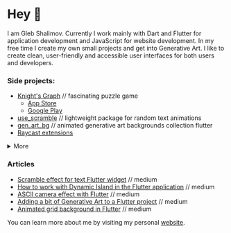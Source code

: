 # Hey 👋

I am Gleb Shalimov. Currently I work mainly with Dart and Flutter for application development and JavaScript for website development. In my free time I create my own small projects and get into Generative Art. I like to create clean, user-friendly and accessible user interfaces for both users and developers.

### Side projects:

- [Knight's Graph](https://knightsgraph.vercel.app) // fascinating puzzle game
  - [App Store](https://apps.apple.com/us/app/knights-graph/id6737812039)
  - [Google Play](https://play.google.com/store/apps/details?id=com.khlebobul.knights_graph)
- [use_scramble](https://pub.dev/packages/use_scramble) // lightweight package for random text animations
- [gen_art_bg](https://pub.dev/packages/gen_art_bg) // animated generative art backgrounds collection flutter
- [Raycast extensions](https://www.raycast.com/khlebobul)

<details>
  <summary>More</summary>

  - [Square Ribbon](https://www.figma.com/community/plugin/1441862652881971511/square-ribbon) // figma plugin
  - [Figure 8](https://khlebobul26.gumroad.com/l/figure8) // companion for maintaining eye health
  - [Wave Logo Generator](https://wave-logo.vercel.app/) // logo buddy
  
</details>

### Articles

- [Scramble effect for text Flutter widget](https://medium.com/@khlebobul/scramble-effect-for-text-flutter-widget-d92df44dd7a8) // medium
- [How to work with Dynamic Island in the Flutter application](https://medium.com/@khlebobul/how-to-work-with-dynamic-island-in-the-flutter-application-89851b0d9887) // medium
- [ASCII camera effect with Flutter](https://medium.com/@khlebobul/ascii-camera-effect-with-flutter-5433029f4387) // medium
- [Adding a bit of Generative Art to a Flutter project](https://medium.com/@khlebobul/adding-a-bit-of-generative-art-to-a-flutter-project-13b22dd4f274) // medium
- [Animated grid background in Flutter](https://medium.com/@khlebobul/animated-grid-background-in-flutter-fda98db76bdb) // medium

You can learn more about me by visiting my personal [website](https://khlebobul.github.io).
